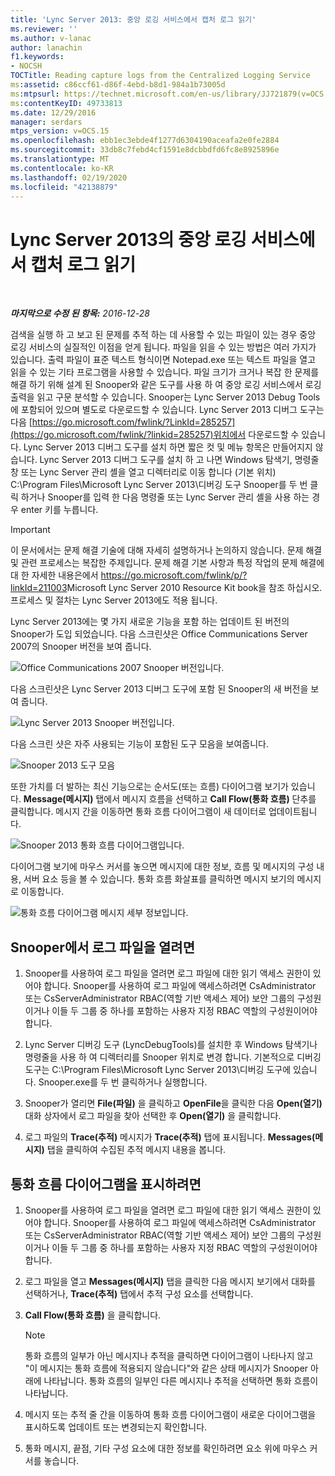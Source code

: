 ```yaml
---
title: 'Lync Server 2013: 중앙 로깅 서비스에서 캡처 로그 읽기'
ms.reviewer: ''
ms.author: v-lanac
author: lanachin
f1.keywords:
- NOCSH
TOCTitle: Reading capture logs from the Centralized Logging Service
ms:assetid: c86ccf61-d86f-4ebd-b8d1-984a1b73005d
ms:mtpsurl: https://technet.microsoft.com/en-us/library/JJ721879(v=OCS.15)
ms:contentKeyID: 49733813
ms.date: 12/29/2016
manager: serdars
mtps_version: v=OCS.15
ms.openlocfilehash: ebb1ec3ebde4f1277d6304190aceafa2e0fe2884
ms.sourcegitcommit: 33db8c7febd4cf1591e8dcbbdfd6fc8e8925896e
ms.translationtype: MT
ms.contentlocale: ko-KR
ms.lasthandoff: 02/19/2020
ms.locfileid: "42138879"
---
```

<div data-xmlns="http://www.w3.org/1999/xhtml">

<div class="topic" data-xmlns="http://www.w3.org/1999/xhtml" data-msxsl="urn:schemas-microsoft-com:xslt" data-cs="http://msdn.microsoft.com/">

<div data-asp="https://msdn2.microsoft.com/asp">

# <a name="reading-capture-logs-from-the-centralized-logging-service-in-lync-server-2013"></a>Lync Server 2013의 중앙 로깅 서비스에서 캡처 로그 읽기

</div>

<div id="mainSection">

<div id="mainBody">

<span> </span>

_**마지막으로 수정 된 항목:** 2016-12-28_

검색을 실행 하 고 보고 된 문제를 추적 하는 데 사용할 수 있는 파일이 있는 경우 중앙 로깅 서비스의 실질적인 이점을 얻게 됩니다. 파일을 읽을 수 있는 방법은 여러 가지가 있습니다. 출력 파일이 표준 텍스트 형식이면 Notepad.exe 또는 텍스트 파일을 열고 읽을 수 있는 기타 프로그램을 사용할 수 있습니다. 파일 크기가 크거나 복잡 한 문제를 해결 하기 위해 설계 된 Snooper와 같은 도구를 사용 하 여 중앙 로깅 서비스에서 로깅 출력을 읽고 구문 분석할 수 있습니다. Snooper는 Lync Server 2013 Debug Tools에 포함되어 있으며 별도로 다운로드할 수 있습니다. Lync Server 2013 디버그 도구는 다음 [https://go.microsoft.com/fwlink/?LinkId=285257](https://go.microsoft.com/fwlink/?linkid=285257)위치에서 다운로드할 수 있습니다. Lync Server 2013 디버그 도구를 설치 하면 짧은 컷 및 메뉴 항목은 만들어지지 않습니다. Lync Server 2013 디버그 도구를 설치 하 고 나면 Windows 탐색기, 명령줄 창 또는 Lync Server 관리 셸을 열고 디렉터리로 이동 합니다 (기본 위치) C:\\Program Files\\Microsoft Lync Server 2013\\디버깅 도구 Snooper를 두 번 클릭 하거나 Snooper를 입력 한 다음 명령줄 또는 Lync Server 관리 셸을 사용 하는 경우 enter 키를 누릅니다.

<div>


> [!IMPORTANT]  
> 이 문서에서는 문제 해결 기술에 대해 자세히 설명하거나 논의하지 않습니다. 문제 해결 및 관련 프로세스는 복잡한 주제입니다. 문제 해결 기본 사항과 특정 작업의 문제 해결에 대 한 자세한 내용은에서 <A href="https://go.microsoft.com/fwlink/p/?linkid=211003">https://go.microsoft.com/fwlink/p/?linkId=211003</A>Microsoft Lync Server 2010 Resource Kit book을 참조 하십시오. 프로세스 및 절차는 Lync Server 2013에도 적용 됩니다.



</div>

Lync Server 2013에는 몇 가지 새로운 기능을 포함 하는 업데이트 된 버전의 Snooper가 도입 되었습니다. 다음 스크린샷은 Office Communications Server 2007의 Snooper 버전을 보여 줍니다.

![Office Communications 2007 Snooper 버전입니다.](images/JJ721879.129503a8-8edd-4bb0-a68f-c43f9a548b93(OCS.15).jpg "Office Communications 2007 Snooper 버전입니다.")

다음 스크린샷은 Lync Server 2013 디버그 도구에 포함 된 Snooper의 새 버전을 보여 줍니다.

![Lync Server 2013 Snooper 버전입니다.](images/JJ721879.131495dd-8220-4ae4-af37-0ac5c318fd45(OCS.15).jpg "Lync Server 2013 Snooper 버전입니다.")

다음 스크린 샷은 자주 사용되는 기능이 포함된 도구 모음을 보여줍니다.

![Snooper 2013 도구 모음](images/JJ721879.989249c5-a33e-4251-b8b4-411019cc12b2(OCS.15).jpg "Snooper 2013 도구 모음")

또한 가치를 더 발하는 최신 기능으로는 순서도(또는 흐름) 다이어그램 보기가 있습니다. **Message(메시지)** 탭에서 메시지 흐름을 선택하고 **Call Flow(통화 흐름)** 단추를 클릭합니다. 메시지 간을 이동하면 통화 흐름 다이어그램이 새 데이터로 업데이트됩니다.

![Snooper 2013 통화 흐름 다이어그램입니다.](images/JJ721879.bb8be45d-a842-48fe-86f8-380207d70bab(OCS.15).jpg "Snooper 2013 통화 흐름 다이어그램입니다.")

다이어그램 보기에 마우스 커서를 놓으면 메시지에 대한 정보, 흐름 및 메시지의 구성 내용, 서버 요소 등을 볼 수 있습니다. 통화 흐름 화살표를 클릭하면 메시지 보기의 메시지로 이동합니다.

![통화 흐름 다이어그램 메시지 세부 정보입니다.](images/JJ721879.1147d720-38a9-4bda-8361-78f27ecde3d1(OCS.15).jpg "통화 흐름 다이어그램 메시지 세부 정보입니다.")

<div>

## <a name="to-open-a-log-file-in-snooper"></a>Snooper에서 로그 파일을 열려면

1.  Snooper를 사용하여 로그 파일을 열려면 로그 파일에 대한 읽기 액세스 권한이 있어야 합니다. Snooper를 사용하여 로그 파일에 액세스하려면 CsAdministrator 또는 CsServerAdministrator RBAC(역할 기반 액세스 제어) 보안 그룹의 구성원이거나 이들 두 그룹 중 하나를 포함하는 사용자 지정 RBAC 역할의 구성원이어야 합니다.

2.  Lync Server 디버깅 도구 (LyncDebugTools)를 설치한 후 Windows 탐색기나 명령줄을 사용 하 여 디렉터리를 Snooper 위치로 변경 합니다. 기본적으로 디버깅 도구는 C:\\Program Files\\Microsoft Lync Server 2013\\디버깅 도구에 있습니다. Snooper.exe를 두 번 클릭하거나 실행합니다.

3.  Snooper가 열리면 **File(파일)** 을 클릭하고 **OpenFile**을 클릭한 다음 **Open(열기)** 대화 상자에서 로그 파일을 찾아 선택한 후 **Open(열기)** 을 클릭합니다.

4.  로그 파일의 **Trace(추적)** 메시지가 **Trace(추적)** 탭에 표시됩니다. **Messages(메시지)** 탭을 클릭하여 수집된 추적 메시지 내용을 봅니다.

</div>

<div>

## <a name="to-display-a-call-flow-diagram"></a>통화 흐름 다이어그램을 표시하려면

1.  Snooper를 사용하여 로그 파일을 열려면 로그 파일에 대한 읽기 액세스 권한이 있어야 합니다. Snooper를 사용하여 로그 파일에 액세스하려면 CsAdministrator 또는 CsServerAdministrator RBAC(역할 기반 액세스 제어) 보안 그룹의 구성원이거나 이들 두 그룹 중 하나를 포함하는 사용자 지정 RBAC 역할의 구성원이어야 합니다.

2.  로그 파일을 열고 **Messages(메시지)** 탭을 클릭한 다음 메시지 보기에서 대화를 선택하거나, **Trace(추적)** 탭에서 추적 구성 요소를 선택합니다.

3.  **Call Flow(통화 흐름)** 을 클릭합니다.
    
    <div>
    

    > [!NOTE]  
    > 통화 흐름의 일부가 아닌 메시지나 추적을 클릭하면 다이어그램이 나타나지 않고 "이 메시지는 통화 흐름에 적용되지 않습니다"와 같은 상태 메시지가 Snooper 아래에 나타납니다. 통화 흐름의 일부인 다른 메시지나 추적을 선택하면 통화 흐름이 나타납니다.

    
    </div>

4.  메시지 또는 추적 줄 간을 이동하여 통화 흐름 다이어그램이 새로운 다이어그램을 표시하도록 업데이트 또는 변경되는지 확인합니다.

5.  통화 메시지, 끝점, 기타 구성 요소에 대한 정보를 확인하려면 요소 위에 마우스 커서를 놓습니다.

</div>

</div>

<span> </span>

</div>

</div>

</div>

